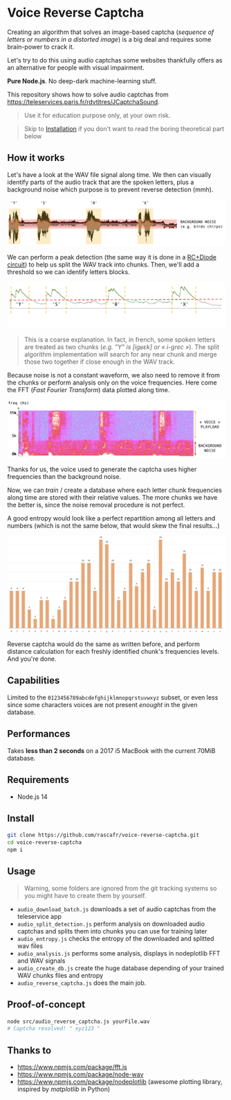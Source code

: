 # Voice Reverse Captcha

Creating an algorithm that solves an image-based captcha (*sequence of letters or numbers in a distorted image*) is a big deal and requires some brain-power to crack it.

Let's try to do this using audio captchas some websites thankfully offers as an alternative for people with visual impairment.

**Pure Node.js**. No deep-dark machine-learning stuff.

This repository shows how to solve audio captchas from https://teleservices.paris.fr/rdvtitres/JCaptchaSound.

> Use it for education purpose only, at your own risk.

> Skip to [Installation](#install) if you don't want to read the boring theoretical part below

## How it works

Let's have a look at the WAV file signal along time.
We then can visually identify parts of the audio track that are the spoken letters, plus a background noise which purpose is to prevent reverse detection (mmh).

![./training_stats](./docs/audio_wav_parts.png)

We can perform a peak detection (the same way it is done in a [RC+Diode circuit](https://www.allaboutcircuits.com/textbook/semiconductors/chpt-3/peak-detector/)) to help us split the WAV track into chunks. Then, we'll add a threshold so we can identify letters blocks.

![./training_stats](./docs/audio_wav_peak-thr.png)

> This is a coarse explanation. In fact, in french, some spoken letters are treated as two chunks (*e.g. "Y" is [igʁɛk] or « i-grec »*). The split algorithm implementation will search for any near chunk and merge those two together if close enough in the WAV track.

Because noise is not a constant waveform, we also need to remove it from the chunks or perform analysis only on the voice frequencies. Here come the FFT (*Fast Fourier Transform*) data plotted along time.

![./training_stats](./docs/audio_track_fft.png)

Thanks for us, the voice used to generate the captcha uses higher frequencies than the background noise.

Now, we can *train* / create a database where each letter chunk frequencies along time are stored with their relative values. The more chunks we have the better is, since the noise removal procedure is not perfect.

A good entropy would look like a perfect repartition among all letters and numbers (which is not the same below, that would skew the final results...)

![./training_stats](./docs/training_stats.png)

Reverse captcha would do the same as written before, and perform distance calculation for each freshly identified chunk's frequencies levels. And you're done.

## Capabilities

Limited to the `0123456789abcdefghijklmnopqrstuvwxyz` subset, or even less since some characters voices are not present *enought* in the given database.

## Performances

Takes **less than 2 seconds** on a 2017 i5 MacBook with the current 70MiB database.

## Requirements

- Node.js 14

## Install

```bash
git clone https://github.com/rascafr/voice-reverse-captcha.git
cd voice-reverse-captcha
npm i
```

## Usage

> Warning, some folders are ignored from the git tracking systems so you might have to create them by yourself.

- `audio_download_batch.js` downloads a set of audio captchas from the teleservice app
- `audio_split_detection.js` perform analysis on downloaded audio captchas and splits them into chunks you can use for training later
- `audio_entropy.js` checks the entropy of the downloaded and splitted wav files
- `audio_analysis.js` performs some analysis, displays in nodeplotlib FFT and WAV signals
- `audio_create_db.js` create the huge database depending of your trained WAV chunks files and entropy
- `audio_reverse_captcha.js` does the main job.

## Proof-of-concept

```bash
node src/audio_reverse_captcha.js yourFile.wav
# Captcha resolved! " xyz123 "
```

## Thanks to

- https://www.npmjs.com/package/fft.js
- https://www.npmjs.com/package/node-wav
- https://www.npmjs.com/package/nodeplotlib (awesome plotting library, inspired by *matplotlib* in Python)